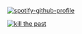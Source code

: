 [![spotify-github-profile](https://spotify-github-profile.kittinanx.com/api/view?uid=31n7pobd6zaqumfwaldxei7ulhdi&cover_image=true&theme=natemoo-re&show_offline=false&background_color=121212&interchange=false&bar_color=50614c&bar_color_cover=false)](https://www.last.fm/user/resfrios)

[![kill the past](https://github.com/user-attachments/assets/df426a37-c0ab-437b-8f4d-0b95db1ff1c4)](https://steamcommunity.com/id/arphias/)
